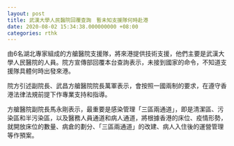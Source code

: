 ```yaml
---
layout: post
title: 武漢大學人民醫院回覆查詢　暫未知支援隊何時赴港
date: 2020-08-02 15:34:38.000000000 +08:00
categories: rthk
---
```


由6名湖北專家組成的方艙醫院支援隊，將來港提供技術支援，他們主要是武漢大學人民醫院的人員。院方宣傳部回覆本台查詢表示，未接到國家的命令，不知道支援隊具體何時出發來港。

院方引述副院長、武昌方艙醫院院長萬軍表示，會按照一國兩制的要求，在遵守香港法律法規前提下作專業支持和指導。

方艙醫院副院長馬永剛表示，最重要是感染管理「三區兩通道」，即是清潔區、污染區和半污染區，以及醫務人員通道和病人通道，將根據香港的床位、疫情形勢，就開放床位的數量、病倉的劃分、「三區兩通道」的改建、病人入住後的運營管理等作預案。
